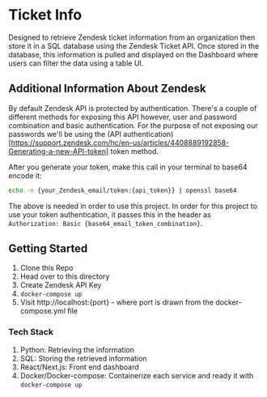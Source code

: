 # Ticket Info

Designed to retrieve Zendesk ticket information from an organization then store it in a SQL database using the Zendesk Ticket API. Once stored in the database, this information is pulled and displayed on the Dashboard where users can filter the data using a table UI.

## Additional Information About Zendesk

By default Zendesk API is protected by authentication. There's a couple of different methods for exposing this API however, user and password combination and basic authentication. For the purpose of not exposing our passwords we'll be using the (API authentication)[https://support.zendesk.com/hc/en-us/articles/4408889192858-Generating-a-new-API-token] token method.

After you generate your token, make this call in your terminal to base64 encode it:

```bash
echo -n {your_Zendesk_email/token:{api_token}} | openssl base64
```

The above is needed in order to use this project. In order for this project to use your token authentication, it passes this in the header as `Authorization: Basic {base64_email_token_combination}`.


## Getting Started

1. Clone this Repo
2. Head over to this directory
3. Create Zendesk API Key
4. `docker-compose up`
5. Visit http://localhost:{port} - where port is drawn from the docker-compose.yml file

### Tech Stack

1. Python: Retrieving the information
2. SQL: Storing the retrieved information
3. React/Next.js: Front end dashboard
4. Docker/Docker-compose: Containerize each service and ready it with `docker-compose up`